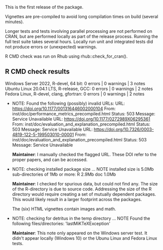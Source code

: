 This is the first release of the package.

Vignettes are pre-compiled to avoid long compilation times on build (several
minutes).

Longer tests and tests involving parallel processing are not performed on CRAN,
but are performed locally as part of the release process. Running the full test
suite takes several hours. Locally run unit and integrated tests did not produce
errors or (unexpected) warnings.

R CMD check was run on Rhub using rhub::check_for_cran().

## R CMD check results

Windows Server 2022, R-devel, 64 bit: 0 errors | 0 warnings | 3 notes
Ubuntu Linux 20.04.1 LTS, R-release, GCC: 0 errors | 0 warnings | 2 notes
Fedora Linux, R-devel, clang, gfortran: 0 errors | 0 warnings | 2 notes

* NOTE: Found the following (possibly) invalid URLs:
  URL: https://doi.org/10.1177/001316446002000104
    From: inst/doc/performance_metrics_precompiled.html
    Status: 503
    Message: Service Unavailable
  URL: https://doi.org/10.1177/0272989X06295361
    From: inst/doc/evaluation_and_explanation_precompiled.html
    Status: 503
    Message: Service Unavailable
  URL: https://doi.org/10.7326/0003-4819-122-5-199503010-00001
    From: inst/doc/evaluation_and_explanation_precompiled.html
    Status: 503
    Message: Service Unavailable

  **Maintainer**: I manually checked the flagged URL. These DOI refer to the
  proper papers, and can be accessed.

* NOTE: checking installed package size ... NOTE
  installed size is  5.0Mb
  sub-directories of 1Mb or more:
    R     2.9Mb
    doc   1.0Mb
    
  **Maintainer**: I checked for spurious data, but could not find any. The
  size of the R-directory is due to source code. Addressing the size of the R
  directory would require creating a set of mutually dependent packages. This
  would likely result in a larger footprint across the packages.
  
  The (six) HTML vignettes contain images and math.

* NOTE: checking for detritus in the temp directory ... NOTE
  Found the following files/directories:
    'lastMiKTeXException'
    
  **Maintainer**: This note only appeared on the Windows server test. It didn't
  appear locally (Windows 10) or the Ubunu Linux and Fedora Linux tests.
